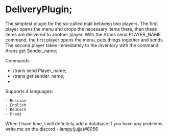 # DeliveryPlugin;

The simplest plugin for the so-called mail between two players. The first player opens the menu and drops the necessary items there, then these items are delivered to another player.
With the /trans send PLAYER_NAME command, the first player opens the menu, puts things together and sends. The second player takes immediately to the inventory with the command /trans get Sender_name;

Commands: 
  - /trans send Player_name;
  - /trans get sender_name;
  - 
Supports 4 languages:
 
    - Russian
    - English
    - Deutsch
    - Franz

When I have time, I will definitely add a database
If you have any problems write me on the discord - lampy(jujja)#8056


